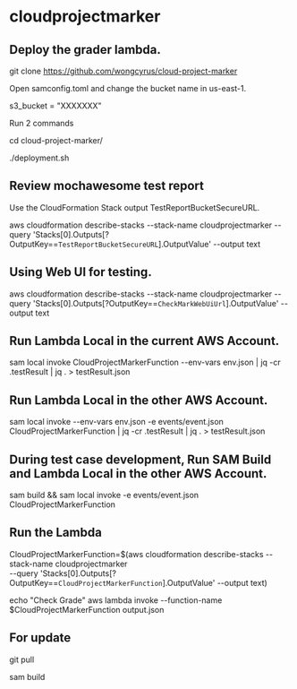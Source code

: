 # cloudprojectmarker

## Deploy the grader lambda.

git clone https://github.com/wongcyrus/cloud-project-marker

Open samconfig.toml and change the bucket name in us-east-1.

s3_bucket = "XXXXXXX"

Run 2 commands

cd cloud-project-marker/

./deployment.sh

## Review mochawesome test report 

Use the CloudFormation Stack output TestReportBucketSecureURL.

aws cloudformation describe-stacks --stack-name cloudprojectmarker --query 'Stacks[0].Outputs[?OutputKey==`TestReportBucketSecureURL`].OutputValue' --output text

## Using Web UI for testing.

aws cloudformation describe-stacks --stack-name cloudprojectmarker --query 'Stacks[0].Outputs[?OutputKey==`CheckMarkWebUiUrl`].OutputValue' --output text

## Run Lambda Local in the current AWS Account.

sam local invoke CloudProjectMarkerFunction --env-vars env.json | jq -cr .testResult | jq . > testResult.json

## Run Lambda Local in the other AWS Account.

sam local invoke --env-vars env.json -e events/event.json CloudProjectMarkerFunction | jq -cr .testResult | jq . > testResult.json

## During test case development, Run SAM Build and Lambda Local in the other AWS Account.

sam build && sam local invoke -e events/event.json CloudProjectMarkerFunction

## Run the Lambda

CloudProjectMarkerFunction=\$(aws cloudformation describe-stacks --stack-name cloudprojectmarker \
--query 'Stacks[0].Outputs[?OutputKey==`CloudProjectMarkerFunction`].OutputValue' --output text)

echo "Check Grade"
aws lambda invoke --function-name \$CloudProjectMarkerFunction output.json

## For update

git pull

sam build
